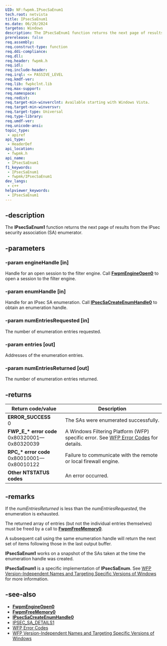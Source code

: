 ```yaml
---
UID: NF:fwpmk.IPsecSaEnum1
tech.root: netvista
title: IPsecSaEnum1
ms.date: 06/20/2024
targetos: Windows
description: The IPsecSaEnum1 function returns the next page of results from the IPsec security association (SA) enumerator.
prerelease: false
req.assembly: 
req.construct-type: function
req.ddi-compliance: 
req.dll: 
req.header: fwpmk.h
req.idl: 
req.include-header: 
req.irql: <= PASSIVE_LEVEL
req.kmdf-ver: 
req.lib: fwpkclnt.lib
req.max-support: 
req.namespace: 
req.redist: 
req.target-min-winverclnt: Available starting with Windows Vista.
req.target-min-winversvr: 
req.target-type: Universal
req.type-library: 
req.umdf-ver: 
req.unicode-ansi: 
topic_type:
 - apiref
api_type:
 - HeaderDef
api_location:
 - fwpmk.h
api_name:
 - IPsecSaEnum1
f1_keywords:
 - IPsecSaEnum1
 - fwpmk/IPsecSaEnum1
dev_langs:
 - c++
helpviewer_keywords:
 - IPsecSaEnum1
---
```


## -description

The **IPsecSaEnum1** function returns the next page of results from the IPsec security association (SA) enumerator.

## -parameters

### -param engineHandle [in]

Handle for an open session to the filter engine. Call **[FwpmEngineOpen0](nf-fwpmk-fwpmengineopen0.md)** to open a session to the filter engine.

### -param enumHandle [in]

Handle for an IPsec SA enumeration. Call **[IPsecSaCreateEnumHandle0](nf-fwpmk-ipsecsacreateenumhandle0.md)** to obtain an enumeration handle.

### -param numEntriesRequested [in]

The number of enumeration entries requested.

### -param entries [out]

Addresses of the enumeration entries.

### -param numEntriesReturned [out]

The number of enumeration entries returned.

## -returns

| Return code/value | Description |
|---|---|
| **ERROR_SUCCESS**<br>0 | The SAs were enumerated successfully. |
| **FWP_E_\* error code**<br>0x80320001—0x80320039 | A Windows Filtering Platform (WFP) specific error. See [WFP Error Codes](/windows/win32/fwp/wfp-error-codes) for details. |
| **RPC_\* error code**<br>0x80010001—0x80010122 | Failure to communicate with the remote or local firewall engine. |
| **Other NTSTATUS codes** | An error occurred. |

## -remarks

If the *numEntriesReturned* is less than the *numEntriesRequested*, the enumeration is exhausted.

The returned array of entries (but not the individual entries themselves) must be freed by a call to **[FwpmFreeMemory0](nf-fwpmk-fwpmfreememory0.md)**.

A subsequent call using the same enumeration handle will return the next set of items following those in the last output buffer.

**IPsecSaEnum1** works on a snapshot of the SAs taken at the time the enumeration handle was created.

**IPsecSaEnum1** is a specific implementation of **IPsecSaEnum**. See [WFP Version-Independent Names and Targeting Specific Versions of Windows](/windows/desktop/FWP/wfp-version-independent-names-and-targeting-specific-versions-of-windows) for more information.

## -see-also

- **[FwpmEngineOpen0](nf-fwpmk-fwpmengineopen0.md)**
- **[FwpmFreeMemory0](nf-fwpmk-fwpmfreememory0.md)**
- **[IPsecSaCreateEnumHandle0](nf-fwpmk-ipsecsacreateenumhandle0.md)**
- [IPSEC_SA_DETAILS1](/windows/desktop/api/ipsectypes/ns-ipsectypes-ipsec_sa_details1)
- [WFP Error Codes](/windows/win32/fwp/wfp-error-codes)
- [WFP Version-Independent Names and Targeting Specific Versions of Windows](/windows/desktop/FWP/wfp-version-independent-names-and-targeting-specific-versions-of-windows)
